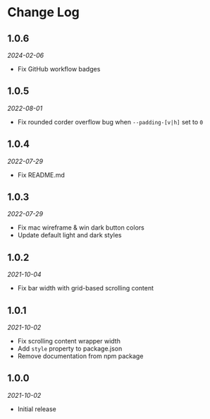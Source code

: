 # Change Log

## 1.0.6

*2024-02-06*

- Fix GitHub workflow badges

## 1.0.5

*2022-08-01*

- Fix rounded corder overflow bug when `--padding-[v|h]` set to `0`

## 1.0.4

*2022-07-29*

- Fix README.md

## 1.0.3

*2022-07-29*

- Fix mac wireframe & win dark button colors
- Update default light and dark styles

## 1.0.2

*2021-10-04*

- Fix bar width with grid-based scrolling content

## 1.0.1

*2021-10-02*

- Fix scrolling content wrapper width
- Add `style` property to package.json
- Remove documentation from npm package

## 1.0.0

*2021-10-02*

- Initial release
